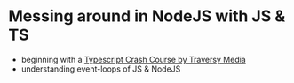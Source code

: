 # Messing around in NodeJS with JS & TS

- beginning with a [Typescript Crash Course by Traversy Media](https://www.youtube.com/watch?v=BCg4U1FzODs)
- understanding event-loops of JS & NodeJS

